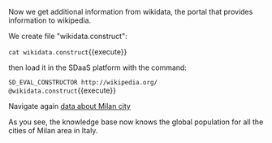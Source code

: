 Now we get additional information from wikidata, the portal that provides information to wikipedia.

We create  file "wikidata.construct":

`cat wikidata.construct`{{execute}}

then load it in the SDaaS platform with the command:

`SD_EVAL_CONSTRUCTOR http://wikipedia.org/ @wikidata.construct`{{execute}}

Navigate again [data about Milan city](https://[[HOST_SUBDOMAIN]]-8889-[[KATACODA_HOST]].environments.katacoda.com/sdaas/#explore:kb:http://data.mycompany.com/resource/city_015146)

As you see, the knowledge base now knows the global population for all the cities of Milan area in Italy.
